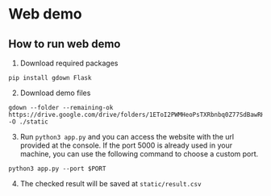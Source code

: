 # Web demo

## How to run web demo
1. Download required packages
```
pip install gdown Flask
```

2. Download demo files
```
gdown --folder --remaining-ok https://drive.google.com/drive/folders/1EToI2PWMHeoPsTXRbnbq0Z77SdBawRH2 -O ./static
```

3. Run `python3 app.py` and you can access the website with the url provided at the console. If the port 5000 is already used in your machine, you can use the following command to choose a custom port.
```
python3 app.py --port $PORT
```

4. The checked result will be saved at `static/result.csv`